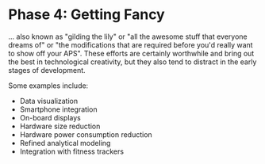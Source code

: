 # Phase 4: Getting Fancy

... also known as "gilding the lily" or "all the awesome stuff that everyone dreams of" or "the modifications that are required before you'd really want to show off your APS". These efforts are certainly worthwhile and bring out the best in technological creativity, but they also tend to distract in the early stages of development. 

Some examples include:

* Data visualization
* Smartphone integration
* On-board displays
* Hardware size reduction
* Hardware power consumption reduction
* Refined analytical modeling
* Integration with fitness trackers
